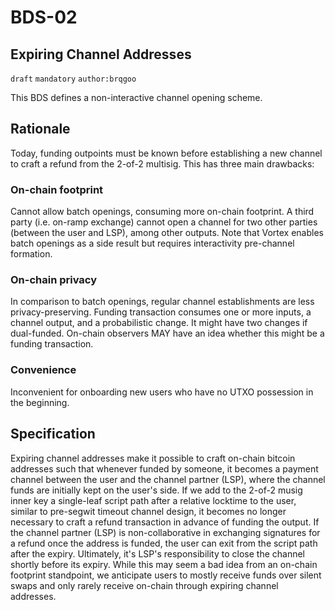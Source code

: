 BDS-02
======

Expiring Channel Addresses
-------------------------------

`draft` `mandatory` `author:brqgoo`

This BDS defines a non-interactive channel opening scheme.

## Rationale

Today, funding outpoints must be known before establishing a new channel to craft a refund from the 2-of-2 multisig. This has three main drawbacks:

### On-chain footprint
Cannot allow batch openings, consuming more on-chain footprint. A third party (i.e. on-ramp exchange) cannot open a channel for two other parties (between the user and LSP), among other outputs. Note that Vortex enables batch openings as a side result but requires interactivity pre-channel formation.

### On-chain privacy
In comparison to batch openings, regular channel establishments are less privacy-preserving. Funding transaction consumes one or more inputs, a channel output, and a probabilistic change. It might have two changes if dual-funded. On-chain observers MAY have an idea whether this might be a funding transaction.

### Convenience
Inconvenient for onboarding new users who have no UTXO possession in the beginning.

## Specification
Expiring channel addresses make it possible to craft on-chain bitcoin addresses such that whenever funded by someone, it becomes a payment channel between the user and the channel partner (LSP), where the channel funds are initially kept on the user's side. If we add to the 2-of-2 musig inner key a single-leaf script path after a relative locktime to the user, similar to pre-segwit timeout channel design, it becomes no longer necessary to craft a refund transaction in advance of funding the output. If the channel partner (LSP) is non-collaborative in exchanging signatures for a refund once the address is funded, the user can exit from the script path after the expiry. Ultimately, it's LSP's responsibility to close the channel shortly before its expiry. While this may seem a bad idea from an on-chain footprint standpoint, we anticipate users to mostly receive funds over silent swaps and only rarely receive on-chain through expiring channel addresses.
